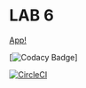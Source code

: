 # LAB 6

[App!](https://lab-app06.herokuapp.com/faces/guess.xhtml)

[![Codacy Badge](https://api.codacy.com/project/badge/Grade/942eb739de5d4b58bd2c2531255272cc)]

[![CircleCI](https://circleci.com/gh/CarlosGomez380/Lab6.svg?style=svg)](https://circleci.com/gh/CarlosGomez380/Lab6)

